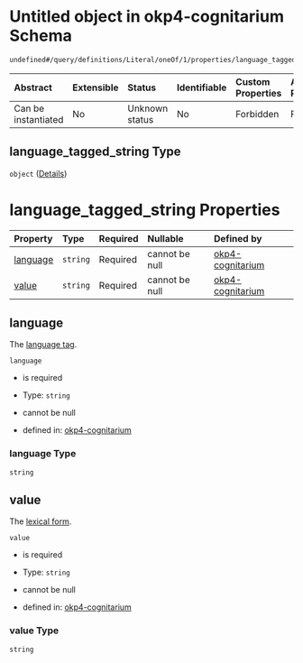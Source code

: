 # Untitled object in okp4-cognitarium Schema

```txt
undefined#/query/definitions/Literal/oneOf/1/properties/language_tagged_string
```



| Abstract            | Extensible | Status         | Identifiable | Custom Properties | Additional Properties | Access Restrictions | Defined In                                                                     |
| :------------------ | :--------- | :------------- | :----------- | :---------------- | :-------------------- | :------------------ | :----------------------------------------------------------------------------- |
| Can be instantiated | No         | Unknown status | No           | Forbidden         | Forbidden             | none                | [okp4-cognitarium.json\*](schema/okp4-cognitarium.json "open original schema") |

## language\_tagged\_string Type

`object` ([Details](okp4-cognitarium-querymsg-definitions-literal-oneof-languagetaggedstring-properties-language_tagged_string.md))

# language\_tagged\_string Properties

| Property              | Type     | Required | Nullable       | Defined by                                                                                                                                                                                                                                                 |
| :-------------------- | :------- | :------- | :------------- | :--------------------------------------------------------------------------------------------------------------------------------------------------------------------------------------------------------------------------------------------------------- |
| [language](#language) | `string` | Required | cannot be null | [okp4-cognitarium](okp4-cognitarium-querymsg-definitions-literal-oneof-languagetaggedstring-properties-language_tagged_string-properties-language.md "undefined#/query/definitions/Literal/oneOf/1/properties/language_tagged_string/properties/language") |
| [value](#value)       | `string` | Required | cannot be null | [okp4-cognitarium](okp4-cognitarium-querymsg-definitions-literal-oneof-languagetaggedstring-properties-language_tagged_string-properties-value.md "undefined#/query/definitions/Literal/oneOf/1/properties/language_tagged_string/properties/value")       |

## language

The [language tag](https://www.w3.org/TR/rdf11-concepts/#dfn-language-tag).

`language`

*   is required

*   Type: `string`

*   cannot be null

*   defined in: [okp4-cognitarium](okp4-cognitarium-querymsg-definitions-literal-oneof-languagetaggedstring-properties-language_tagged_string-properties-language.md "undefined#/query/definitions/Literal/oneOf/1/properties/language_tagged_string/properties/language")

### language Type

`string`

## value

The [lexical form](https://www.w3.org/TR/rdf11-concepts/#dfn-lexical-form).

`value`

*   is required

*   Type: `string`

*   cannot be null

*   defined in: [okp4-cognitarium](okp4-cognitarium-querymsg-definitions-literal-oneof-languagetaggedstring-properties-language_tagged_string-properties-value.md "undefined#/query/definitions/Literal/oneOf/1/properties/language_tagged_string/properties/value")

### value Type

`string`
